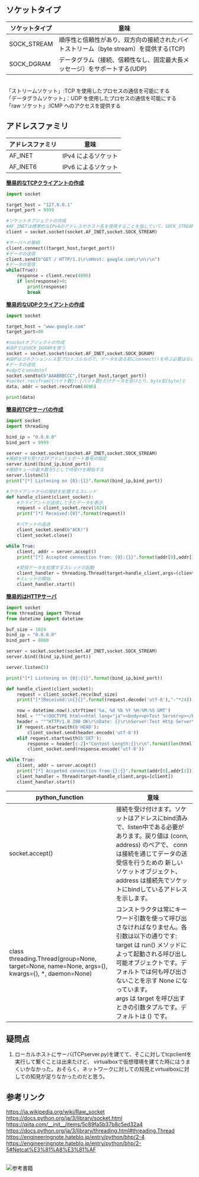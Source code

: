 
## ソケットタイプ
|ソケットタイプ|意味|
----|----
|SOCK_STREAM|順序性と信頼性があり、双方向の接続されたバイトストリーム（byte stream）を提供する(TCP)|
|SOCK_DGRAM|データグラム（接続、信頼性なし、固定最大長メッセージ）をサポートする(UDP)|
<br>
「ストリームソケット」:TCP を使用したプロセスの通信を可能にする<br>
「データグラムソケット」：UDP を使用したプロセスの通信を可能にする<br>
「raw ソケット」:ICMP へのアクセスを提供する

## アドレスファミリ
|アドレスファミリ|意味|
----|----
|AF_INET|IPv4 によるソケット |
|AF_INET6 |IPv6 によるソケット |

**[簡易的なTCPクライアントの作成](https://github.com/mizuirorivi/cyber-security-programming_by_python/blob/master/Chapter%202/tcpclient.py)**
```python
import socket

target_host = "127.0.0.1"
target_port = 9999

#ソケットオブジェクトの作成
#AF_INETは標準的なIPv4のアドレスやホスト名を使用することを指していて、SOCK_STREAMはTCPを用いることを示している
client = socket.socket(socket.AF_INET,socket.SOCK_STREAM)

#サーバへの接続
client.connect((target_host,target_port))
#データの送信
client.send(b"GET / HTTP/1.1\r\nHost: google.com\r\n\r\n")
#データの受信
while(True):
    response = client.recv(4096)
    if len(response)>0:
        print(response)
        break

```


**[簡易的なUDPクライアントの作成](https://github.com/mizuirorivi/cyber-security-programming_by_python/blob/master/Chapter%202/udpclient.py)**
```python
import socket

target_host = "www.google.com"
target_port=80

#socketオブジェクトの作成
#UDPではSOCK_DGRAMを使う
socket = socket.socket(socket.AF_INET,socket.SOCK_DGRAM)
#UDPはコネクションレス型プロトコルなので、データを送る前にconnect()を呼ぶ必要はない
#データの送信
#udpだとsendoto?
socket.sendto(b"AAABBBCCC",(target_host,target_port))
#socket.recvfrom({バイト数}):{バイト数}だけデータを受けとり、byte型[byte]と
data, addr = socket.recvfrom(4096)

print(data)
```

**[簡易的TCPサーバの作成](https://github.com/mizuirorivi/cyber-security-programming_by_python/blob/master/Chapter%202/TCPserver.py)**
```python
import socket
import threading

bind_ip = "0.0.0.0"
bind_port = 9999

server = socket.socket(socket.AF_INET,socket.SOCK_STREAM)
#接続を待ち受けるIPアドレスとポート番号の指定
server.bind((bind_ip,bind_port))
#接続キューの最大数を5として待受けを開始する
server.listen(5)
print("[*] Listening on {0}:{1}".format(bind_ip,bind_port))

#クライアントからの接続を処理するスレッド
def handle_client(client_socket):
    #クライアントが送信してきたデータを表示
    request = client_socket.recv(1024)
    print("[*] Received:{0}".format(request))

    #パケットの返送
    client_socket.send(b"ACK!")
    client_socket.close()

while True:
    client, addr = server.accept()
    print("[*] Accepted connection from: {0}:{1}".format(addr[0],addr[1]))

    #受信データを処理するスレッドの起動
    client_handler = threading.Thread(target=handle_client,args=(client,))
    #スレッドの開始
    client_handler.start()

```
**[簡易的はHTTPサーバ]()**
```python
import socket 
from threading import Thread
from datetime import datetime

buf_size = 1024
bind_ip = "0.0.0.0"
bind_port = 8000

server = socket.socket(socket.AF_INET,socket.SOCK_STREAM)
server.bind((bind_ip,bind_port))

server.listen(5)

print("[*] Listening on {0}:{1}".format(bind_ip,bind_port))

def handle_client(client_socket):
    request = client_socket.recv(buf_size)
    print("[*]Received:\n{}{}".format(request.decode('utf-8'),"-"*24))

    now = datetime.now().strftime('%a, %d %b %Y %H:%M:%S GMT')
    html = """<!DOCTYPE html><html lang="ja"><body><p>Test Server<p></body></html>"""
    header = """HTTP/1.0 200 OK\r\nDate: {}\r\nServer:Test Http Server\r\nContent-Type: text/html;charset=utf-8\r\n\r\n""".format(now)
    if request.startswith(b'HEAD'):
        client_socket.send(header.encode('utf-8'))
    elif request.startswith(b'GET'):
        response = header[:-2]+"Content-Length:{}\r\n".format(len(html))+"\r\n"+html
        client_socket.send(response.encode('utf-8'))

while True:
    client, addr = server.accept()
    print("[*] Accpeted connection from:{}:{}".format(addr[0],addr[1]))
    client_handler = Thread(target=handle_client,args=[client])
    client_handler.start()
```
|python_function|意味|
----|----
|socket.accept()|接続を受け付けます。ソケットはアドレスにbind済みで、listen中である必要があります。戻り値は (conn, address) のペアで、 conn は接続を通じてデータの送受信を行うための 新しい ソケットオブジェクト、 address は接続先でソケットにbindしているアドレスを示します。|
|class threading.Thread(group=None, target=None, name=None, args=(), kwargs={}, *, daemon=None)|コンストラクタは常にキーワード引数を使って呼び出さなければなりません。各引数は以下の通りです:<br>target は run() メソッドによって起動される呼び出し可能オブジェクトです。デフォルトでは何も呼び出さないことを示す None になっています。<br>args は target を呼び出すときの引数タプルです。デフォルトは () です。|


## 疑問点
1. ローカルホストにサーバ(TCPserver.py)を建てて、そこに対してtcpclientを実行して繋ぐことは出来たけど、
virtualboxで仮想環境を建てた時にはうまくいかなかった。おそらく、ネットワークに対しての知見とvirtualboxに対しての知見が足りなかったのだと思う。

## 参考リンク

https://ja.wikipedia.org/wiki/Raw_socket<br>
https://docs.python.org/ja/3/library/socket.html<br>
https://qiita.com/__init__/items/5c89fa5b37b8c5ed32a4<br>
https://docs.python.org/ja/3/library/threading.html#threading.Thread<br>
https://engineeringnote.hateblo.jp/entry/python/bhp/2-4<br>
https://engineeringnote.hateblo.jp/entry/python/bhp/2-5#Netcat%E3%81%A8%E3%81%AF

<br>![参考書籍](https://www.amazon.co.jp/gp/product/4873117313/ref=as_li_tl?ie=UTF8&camp=247&creative=1211&creativeASIN=4873117313&linkCode=as2&tag=engineeringnote-22&linkId=5070b718494dc6c144d41fc0ef0d4d78 "参考書籍")